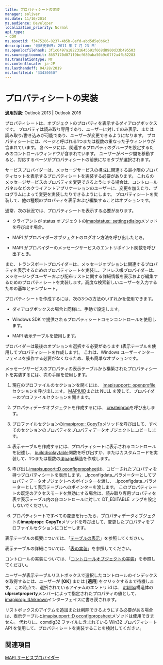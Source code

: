 ```yaml
---
title: プロパティシートの実装
manager: soliver
ms.date: 11/16/2014
ms.audience: Developer
localization_priority: Normal
api_type:
- COM
ms.assetid: f3475206-0237-4b5b-8efd-abd5d5e0b6c3
description: '最終更新日: 2011 年 7 月 23 日'
ms.openlocfilehash: 3f1c6497a182231645691f669d8900d33b495503
ms.sourcegitcommit: 8657170d071f9bcf680aba50b9c07f2a4fb82283
ms.translationtype: MT
ms.contentlocale: ja-JP
ms.lasthandoff: 04/28/2019
ms.locfileid: "33430050"
---
```

# <a name="property-sheet-implementation"></a>プロパティシートの実装

  
  
**適用対象**: Outlook 2013 | Outlook 2016 
  
プロパティシートは、オブジェクトのプロパティを表示するダイアログボックスです。 プロパティは読み取り専用であり、ユーザーに対してのみ表示、または読み取り/書き込みが可能であり、ユーザーが変更できるようになります。 プロパティシートには、ページと呼ばれる1つまたは複数の重なった子ウィンドウが含まれています。 各ページには、関連するプロパティのグループを設定するためのコントロールウィンドウが含まれています。 ユーザーがページ間を移動すると、対応するページがプロパティシートの前景になるタブが選択されます。
  
サービスプロバイダーは、メッセージサービスの構成に関連する最小限のプロパティセットを表示するプロパティシートを実装する必要があります。 これらのメッセージサービスのプロパティを変更できるようにする場合は、コントロールパネルなどのクライアントアプリケーションのユーザーに、変更を加えたり、プログラムによって変更を実装したりできるようにします。 プロパティシートを実装して、他の種類のプロパティを表示および編集することはオプションです。 
  
通常、次の状況では、プロパティシートを表示する必要があります。
  
- クライアントが status オブジェクトの[imapistatus:: settingsdialog](imapistatus-settingsdialog.md)メソッドを呼び出す場合。 
    
- MAPI がプロバイダーオブジェクトのログオン方法を呼び出したとき。
    
- MAPI がプロバイダーのメッセージサービスのエントリポイント関数を呼び出すとき。
    
また、トランスポートプロバイダーは、メッセージオプションに関連するプロパティを表示するためのプロパティシートを実装し、アドレス帳プロバイダーは、メッセージングユーザーおよび配布リストに関する詳細情報を表示および編集するためのプロパティシートを実装します。高度な検索新しいユーザーを入力するための基準とテンプレート。
  
プロパティシートを作成するには、次の3つの方法のいずれかを使用できます。
  
- ダイアログボックスの場合と同様に、手動で設定します。
    
- Windows SDK で提供されるプロパティシートコモンコントロールを使用します。
    
- MAPI 表示テーブルを使用します。
    
プロバイダーは最後のオプションを選択する必要があります (表示テーブルを使用してプロパティシートを作成します)。 これは、Windows ユーザーインターフェイスを操作する必要がなくなるため、最も簡単なオプションです。 
  
メッセージサービスのプロパティの表示テーブルから構築されたプロパティシートを実装するには、次の手順を使用します。
  
1. 現在のプロファイルのセクションを開くには、 [imapisupport:: openprofile](imapisupport-openprofilesection.md)セクションを呼び出します。 [MAPIUID](mapiuid.md)または NULL を渡して、プロバイダーのプロファイルセクションを開きます。 
    
2. プロパティデータオブジェクトを作成するには、 [createiprop](createiprop.md)を呼び出します。 
    
3. プロファイルセクションの[imapiprop:: CopyTo](imapiprop-copyto.md)メソッドを呼び出して、すべてのセクションのプロパティをプロパティデータオブジェクトにコピーします。 
    
4. 表示テーブルを作成するには、プロパティシートに表示されるコントロールを記述し、 [builddisplaytable](builddisplaytable.md)関数を呼び出すか、またはカスタムコードを実装して、1つまたは複数の[dtpage](dtpage.md)構造を作成します。 
    
5. 呼び出し[imapisupport::D oconfigpropsheet](imapisupport-doconfigpropsheet.md)は、コピーされたプロパティを持つプロパティシートを表示します。 _lpconfigdata_パラメーターとしてプロパティデータオブジェクトへのポインターを渡し、 _lpconfigdata_パラメーターとして表示テーブルへのポインターを渡します。 このプロパティシートの既定のアクセスモードを無効にする場合は、読み取り専用プロパティを表す表示テーブル内の各コントロールに対して DT_EDITABLE フラグを設定しないでください。 
    
6. プロパティシートですべての変更を行ったら、プロパティデータオブジェクトの**imapiprop:: CopyTo**メソッドを呼び出して、変更したプロパティをプロファイルセクションにコピーします。 
    
表示テーブルの概要については、「[テーブルの表示](display-tables.md)」を参照してください。 
  
表示テーブルの詳細については、「[表の実装](display-table-implementation.md)」を参照してください。 
  
コントロールの実装については、「[コントロールオブジェクトの実装](control-object-implementation.md)」を参照してください。
  
ユーザーが表示テーブルリストボックスで選択したコントロールのインデックスを取得するには、ユーザーが **[OK]** または [**適用**] をクリックするまで待機します。 この時点で、選択されているアイテムのエントリ id は、 [dtbllbx](dtbllbx.md)構造体の**ulprsetproperty**メンバーによって指定されたプロパティの値として、 [imapiprop: IUnknown](imapipropiunknown.md)インターフェイスに書き戻されます。 
  
リストボックスのアイテムを追加または削除できるようにする必要がある場合は、表示テーブルと[imapisupport::D oconfigpropsheet](imapisupport-doconfigpropsheet.md)メソッドは使用できません。 代わりに、comdlg32 ファイルに含まれている Win32 プロパティシート API を使用して、プロパティシートを実装することを検討してください。 
  
## <a name="see-also"></a>関連項目



[MAPI サービスプロバイダー](mapi-service-providers.md)

